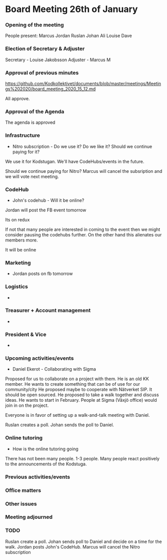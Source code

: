 # Board Meeting 26th of January

### Opening of the meeting

People present:
Marcus
Jordan
Ruslan
Johan
Ali
Louise
Dave

### Election of Secretary & Adjuster

Secretary - Louise Jakobsson
Adjuster - Marcus M

### Approval of previous minutes
https://github.com/Kodkollektivet/documents/blob/master/meetings/Meetings%202020/board_meeting_2020_15_12.md

All approve. 

### Approval of the Agenda

The agenda is approved 

### Infrastructure

* Nitro subscription - Do we use it? Do we like it? Should we continue paying for it?

We use it for Kodstugan. We'll have CodeHubs/events in the future. 

Should we continue paying for Nitro?
Marcus will cancel the subsription and we will vote next meeting. 


### CodeHub

* John's codehub - Will it be online?

Jordan will post the FB event tomorrow

Its on redux

If not that many people are interested in coming to the event then we might consider pausing the codehubs further. On the other hand this alienates our members more.

It will be online

### Marketing
- Jordan posts on fb tomorrow
### Logistics
- 
### Treasurer + Account management
- 
### President & Vice
- 
### Upcoming activities/events
- Daniel Ekerot - Collaborating with Sigma

Proposed for us to collaborate on a project with them. 
He is an old KK member.
He wants to create something that can be of use for our community/city
He proposed maybe to cooperate with Nätverket SIP. 
It should be open sourced.
He proposed to take a walk together and discuss ideas.
He wants to start in February. 
People at Sigma (Växjö office) would join in on the project.

Everyone is in favor of setting up a walk-and-talk meeting with Daniel. 

Ruslan creates a poll. 
Johan sends the poll to Daniel.

### Online tutoring
* How is the online tutoring going

There has not been many people. 1-3 people. 
Many people react positively to the announcements of the Kodstuga.

### Previous activities/events
### Office matters
 
### Other issues

### Meeting adjourned


### TODO

Ruslan create a poll. 
Johan sends poll to Daniel and decide on a time for the walk.
Jordan posts John's CodeHub. 
Marcus will cancel the Nitro subscription 